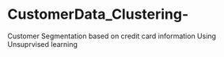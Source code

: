 # CustomerData_Clustering-
Customer Segmentation based on credit card information Using Unsuprvised learning

